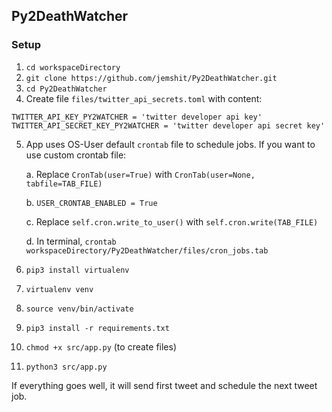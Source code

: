 ## Py2DeathWatcher

### Setup

1. `cd workspaceDirectory`
2. `git clone https://github.com/jemshit/Py2DeathWatcher.git`
3. `cd Py2DeathWatcher`
4. Create file `files/twitter_api_secrets.toml` with content:

```
TWITTER_API_KEY_PY2WATCHER = 'twitter developer api key'
TWITTER_API_SECRET_KEY_PY2WATCHER = 'twitter developer api secret key'
```
5. App uses OS-User default `crontab` file to schedule jobs. If you want to use custom crontab file:

   a. Replace `CronTab(user=True)` with `CronTab(user=None, tabfile=TAB_FILE)`

   b. `USER_CRONTAB_ENABLED = True`

   c. Replace `self.cron.write_to_user()` with `self.cron.write(TAB_FILE)`
   
   d. In terminal, `crontab workspaceDirectory/Py2DeathWatcher/files/cron_jobs.tab`

6. `pip3 install virtualenv`
7. `virtualenv venv`
8. `source venv/bin/activate`
8. `pip3 install -r requirements.txt`
9. `chmod +x src/app.py` (to create files)
10. `python3 src/app.py`

If everything goes well, it will send first tweet and schedule the next tweet job. 
